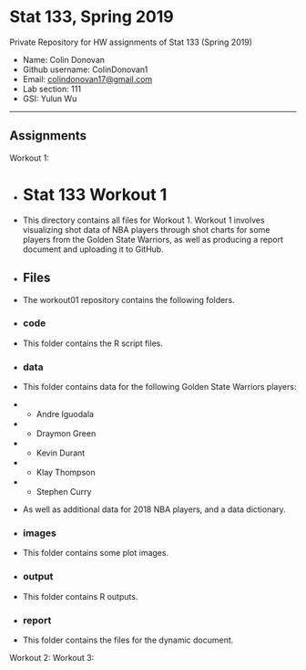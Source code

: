 # Stat 133, Spring 2019

Private Repository for HW assignments of Stat 133 (Spring 2019)

- Name: Colin Donovan
- Github username: ColinDonovan1
- Email: colindonovan17@gmail.com
- Lab section: 111
- GSI: Yulun Wu

-----

## Assignments

Workout 1:
+ # Stat 133 Workout 1

+ This directory contains all files for Workout 1. Workout 1 involves visualizing shot data of NBA players through shot charts for some players from the Golden State Warriors, as well as producing a report document and uploading it to GitHub.

+ ## Files
+ The workout01 repository contains the following folders.

+ ### code
+ This folder contains the R script files.

+ ### data
+ This folder contains data for the following Golden State Warriors players:   
+ - Andre Iguodala
+ - Draymon Green
+ - Kevin Durant
+ - Klay Thompson
+ - Stephen Curry
+ As well as additional data for 2018 NBA players, and a data dictionary.

+ ### images
+ This folder contains some plot images.

+ ### output
+ This folder contains R outputs.

+ ### report
+ This folder contains the files for the dynamic document.

Workout 2:
Workout 3:


